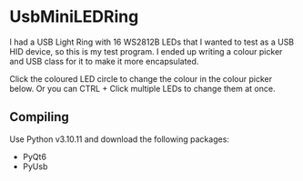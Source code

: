 # UsbMiniLEDRing
I had a USB Light Ring with 16 WS2812B LEDs that I wanted to test as a USB HID device, so this is my test program. I ended up writing a colour picker and USB class for it to make it more encapsulated.

Click the coloured LED circle to change the colour in the colour picker below. Or you can CTRL + Click multiple LEDs to change them at once.

## Compiling

Use Python v3.10.11 and download the following packages:
- PyQt6
- PyUsb